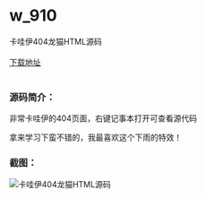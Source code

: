 # w_910
卡哇伊404龙猫HTML源码
<br/></br>
[下载地址](https://www.uuid2.com/910.html "下载地址")
<br/></br>
<h3>源码简介：</h3>
<p>非常卡哇伊的404页面，右键记事本打开可查看源代码<p>
<p>拿来学习下蛮不错的，我最喜欢这个下雨的特效！<p>
<h3>截图：</h3>
<img src="https://www.uuid2.com/wp-content/uploads/img/202105/94d0bc5435.gif" alt="卡哇伊404龙猫HTML源码">
